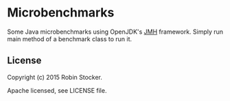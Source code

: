 Microbenchmarks
===============

Some Java microbenchmarks using OpenJDK's [JMH][1] framework. Simply run main
method of a benchmark class to run it.

License
-------

Copyright (c) 2015 Robin Stocker.

Apache licensed, see LICENSE file.

[1]: http://openjdk.java.net/projects/code-tools/jmh/
